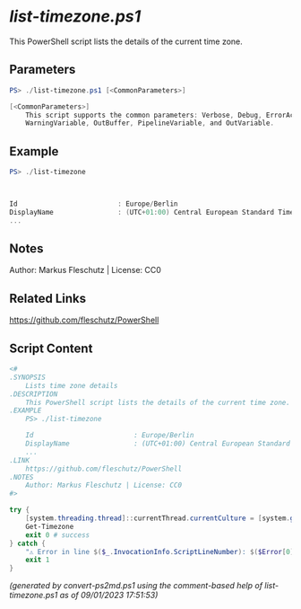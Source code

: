 *list-timezone.ps1*
================

This PowerShell script lists the details of the current time zone.

Parameters
----------
```powershell
PS> ./list-timezone.ps1 [<CommonParameters>]

[<CommonParameters>]
    This script supports the common parameters: Verbose, Debug, ErrorAction, ErrorVariable, WarningAction, 
    WarningVariable, OutBuffer, PipelineVariable, and OutVariable.
```

Example
-------
```powershell
PS> ./list-timezone



Id                         : Europe/Berlin
DisplayName                : (UTC+01:00) Central European Standard Time
...

```

Notes
-----
Author: Markus Fleschutz | License: CC0

Related Links
-------------
https://github.com/fleschutz/PowerShell

Script Content
--------------
```powershell
<#
.SYNOPSIS
	Lists time zone details
.DESCRIPTION
	This PowerShell script lists the details of the current time zone.
.EXAMPLE
	PS> ./list-timezone

	Id                         : Europe/Berlin
	DisplayName                : (UTC+01:00) Central European Standard Time
	...
.LINK
	https://github.com/fleschutz/PowerShell
.NOTES
	Author: Markus Fleschutz | License: CC0
#>

try {
	[system.threading.thread]::currentThread.currentCulture = [system.globalization.cultureInfo]"en-US"
	Get-Timezone 
	exit 0 # success
} catch {
	"⚠️ Error in line $($_.InvocationInfo.ScriptLineNumber): $($Error[0])"
	exit 1
}
```

*(generated by convert-ps2md.ps1 using the comment-based help of list-timezone.ps1 as of 09/01/2023 17:51:53)*

